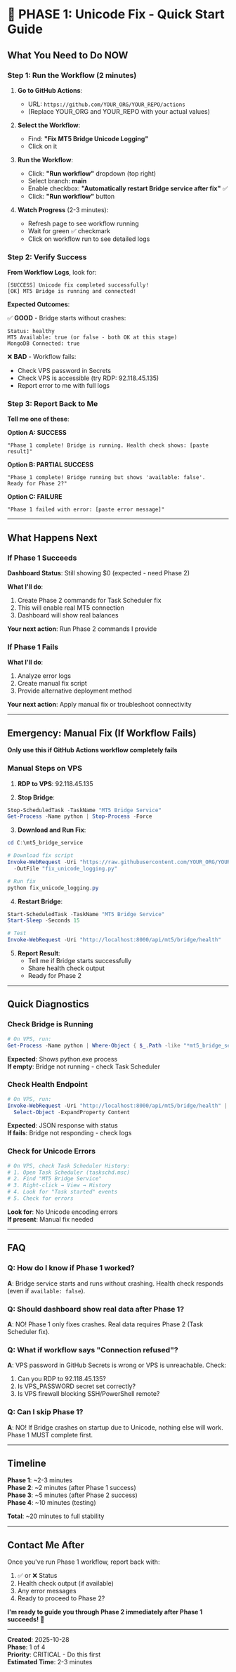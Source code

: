 # 🚀 PHASE 1: Unicode Fix - Quick Start Guide

## What You Need to Do NOW

### Step 1: Run the Workflow (2 minutes)

1. **Go to GitHub Actions**:
   - URL: `https://github.com/YOUR_ORG/YOUR_REPO/actions`
   - (Replace YOUR_ORG and YOUR_REPO with your actual values)

2. **Select the Workflow**:
   - Find: **"Fix MT5 Bridge Unicode Logging"**
   - Click on it

3. **Run the Workflow**:
   - Click: **"Run workflow"** dropdown (top right)
   - Select branch: **main**
   - Enable checkbox: **"Automatically restart Bridge service after fix"** ✅
   - Click: **"Run workflow"** button

4. **Watch Progress** (2-3 minutes):
   - Refresh page to see workflow running
   - Wait for green ✅ checkmark
   - Click on workflow run to see detailed logs

### Step 2: Verify Success

**From Workflow Logs**, look for:
```
[SUCCESS] Unicode fix completed successfully!
[OK] MT5 Bridge is running and connected!
```

**Expected Outcomes**:

✅ **GOOD** - Bridge starts without crashes:
```
Status: healthy
MT5 Available: true (or false - both OK at this stage)
MongoDB Connected: true
```

❌ **BAD** - Workflow fails:
- Check VPS password in Secrets
- Check VPS is accessible (try RDP: 92.118.45.135)
- Report error to me with full logs

### Step 3: Report Back to Me

**Tell me one of these**:

**Option A: SUCCESS**
```
"Phase 1 complete! Bridge is running. Health check shows: [paste result]"
```

**Option B: PARTIAL SUCCESS**
```
"Phase 1 complete! Bridge running but shows 'available: false'. 
Ready for Phase 2?"
```

**Option C: FAILURE**
```
"Phase 1 failed with error: [paste error message]"
```

---

## What Happens Next

### If Phase 1 Succeeds

**Dashboard Status**: Still showing $0 (expected - need Phase 2)

**What I'll do**:
1. Create Phase 2 commands for Task Scheduler fix
2. This will enable real MT5 connection
3. Dashboard will show real balances

**Your next action**: Run Phase 2 commands I provide

### If Phase 1 Fails

**What I'll do**:
1. Analyze error logs
2. Create manual fix script
3. Provide alternative deployment method

**Your next action**: Apply manual fix or troubleshoot connectivity

---

## Emergency: Manual Fix (If Workflow Fails)

**Only use this if GitHub Actions workflow completely fails**

### Manual Steps on VPS

1. **RDP to VPS**: 92.118.45.135

2. **Stop Bridge**:
```powershell
Stop-ScheduledTask -TaskName "MT5 Bridge Service"
Get-Process -Name python | Stop-Process -Force
```

3. **Download and Run Fix**:
```powershell
cd C:\mt5_bridge_service

# Download fix script
Invoke-WebRequest -Uri "https://raw.githubusercontent.com/YOUR_ORG/YOUR_REPO/main/vps-scripts/fix_unicode_logging.py" `
  -OutFile "fix_unicode_logging.py"

# Run fix
python fix_unicode_logging.py
```

4. **Restart Bridge**:
```powershell
Start-ScheduledTask -TaskName "MT5 Bridge Service"
Start-Sleep -Seconds 15

# Test
Invoke-WebRequest -Uri "http://localhost:8000/api/mt5/bridge/health"
```

5. **Report Result**:
   - Tell me if Bridge starts successfully
   - Share health check output
   - Ready for Phase 2

---

## Quick Diagnostics

### Check Bridge is Running

```powershell
# On VPS, run:
Get-Process -Name python | Where-Object { $_.Path -like "*mt5_bridge_service*" }
```

**Expected**: Shows python.exe process  
**If empty**: Bridge not running - check Task Scheduler

### Check Health Endpoint

```powershell
# On VPS, run:
Invoke-WebRequest -Uri "http://localhost:8000/api/mt5/bridge/health" | 
  Select-Object -ExpandProperty Content
```

**Expected**: JSON response with status  
**If fails**: Bridge not responding - check logs

### Check for Unicode Errors

```powershell
# On VPS, check Task Scheduler History:
# 1. Open Task Scheduler (taskschd.msc)
# 2. Find "MT5 Bridge Service"
# 3. Right-click → View → History
# 4. Look for "Task started" events
# 5. Check for errors
```

**Look for**: No Unicode encoding errors  
**If present**: Manual fix needed

---

## FAQ

### Q: How do I know if Phase 1 worked?

**A**: Bridge service starts and runs without crashing. Health check responds (even if `available: false`).

### Q: Should dashboard show real data after Phase 1?

**A**: NO! Phase 1 only fixes crashes. Real data requires Phase 2 (Task Scheduler fix).

### Q: What if workflow says "Connection refused"?

**A**: VPS password in GitHub Secrets is wrong or VPS is unreachable. Check:
1. Can you RDP to 92.118.45.135?
2. Is VPS_PASSWORD secret set correctly?
3. Is VPS firewall blocking SSH/PowerShell remote?

### Q: Can I skip Phase 1?

**A**: NO! If Bridge crashes on startup due to Unicode, nothing else will work. Phase 1 MUST complete first.

---

## Timeline

**Phase 1**: ~2-3 minutes  
**Phase 2**: ~2 minutes (after Phase 1 success)  
**Phase 3**: ~5 minutes (after Phase 2 success)  
**Phase 4**: ~10 minutes (testing)

**Total**: ~20 minutes to full stability

---

## Contact Me After

Once you've run Phase 1 workflow, report back with:

1. ✅ or ❌ Status
2. Health check output (if available)
3. Any error messages
4. Ready to proceed to Phase 2?

**I'm ready to guide you through Phase 2 immediately after Phase 1 succeeds!** 🚀

---

**Created**: 2025-10-28  
**Phase**: 1 of 4  
**Priority**: CRITICAL - Do this first  
**Estimated Time**: 2-3 minutes
